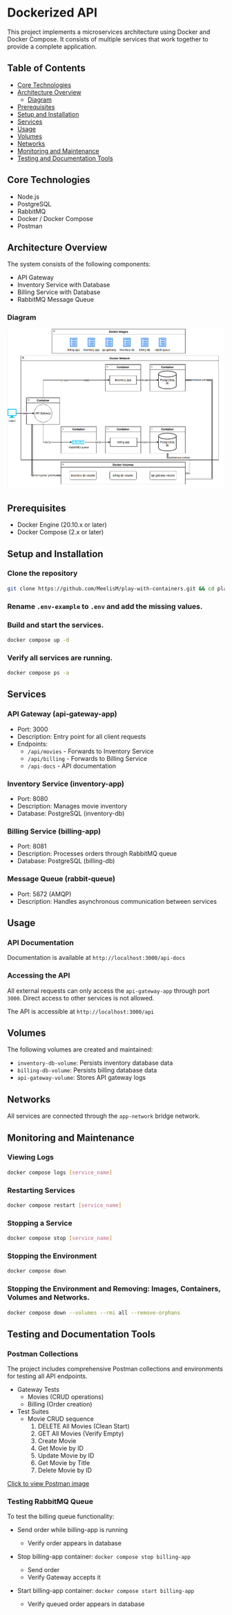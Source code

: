 # Dockerized API

This project implements a microservices architecture using Docker and Docker Compose. It consists of multiple services that work together to provide a complete application.

## Table of Contents

- [Core Technologies](#core-technologies)
- [Architecture Overview](#architecture-overview)
  - [Diagram](#diagram)
- [Prerequisites](#prerequisites)
- [Setup and Installation](#setup-and-installation)
- [Services](#services)
- [Usage](#usage)
- [Volumes](#volumes)
- [Networks](#networks)
- [Monitoring and Maintenance](#monitoring-and-maintenance)
- [Testing and Documentation Tools](#testing-and-documentation-tools)

## Core Technologies

- Node.js
- PostgreSQL
- RabbitMQ
- Docker / Docker Compose
- Postman

## Architecture Overview

The system consists of the following components:

- API Gateway
- Inventory Service with Database
- Billing Service with Database
- RabbitMQ Message Queue

### Diagram

![diagram](/image/diagram.png)

## Prerequisites

- Docker Engine (20.10.x or later)
- Docker Compose (2.x or later)

## Setup and Installation

### Clone the repository

```bash
git clone https://github.com/MeelisM/play-with-containers.git && cd play-with-containers
```

### Rename `.env-example` to `.env` and add the missing values.

### Build and start the services.

```bash
docker compose up -d
```

### Verify all services are running.

```bash
docker compose ps -a
```

## Services

### API Gateway (api-gateway-app)

- Port: 3000
- Description: Entry point for all client requests
- Endpoints:
  - `/api/movies` - Forwards to Inventory Service
  - `/api/billing` - Forwards to Billing Service
  - `/api-docs` - API documentation

### Inventory Service (inventory-app)

- Port: 8080
- Description: Manages movie inventory
- Database: PostgreSQL (inventory-db)

### Billing Service (billing-app)

- Port: 8081
- Description: Processes orders through RabbitMQ queue
- Database: PostgreSQL (billing-db)

### Message Queue (rabbit-queue)

- Port: 5672 (AMQP)
- Description: Handles asynchronous communication between services

## Usage

### API Documentation

Documentation is available at `http://localhost:3000/api-docs`

### Accessing the API

All external requests can only access the `api-gateway-app` through port `3000`. Direct access to other services is not allowed.

The API is accessible at `http://localhost:3000/api`

## Volumes

The following volumes are created and maintained:

- `inventory-db-volume`: Persists inventory database data
- `billing-db-volume`: Persists billing database data
- `api-gateway-volume`: Stores API gateway logs

## Networks

All services are connected through the `app-network` bridge network.

## Monitoring and Maintenance

### Viewing Logs

```bash
docker compose logs [service_name]
```

### Restarting Services

```bash
docker compose restart [service_name]
```

### Stopping a Service

```bash
docker compose stop [service_name]
```

### Stopping the Environment

```bash
docker compose down
```

### Stopping the Environment and Removing: Images, Containers, Volumes and Networks.

```bash
docker compose down --volumes --rmi all --remove-orphans
```

## Testing and Documentation Tools

### Postman Collections

The project includes comprehensive Postman collections and environments for testing all API endpoints.

- Gateway Tests
  - Movies (CRUD operations)
  - Billing (Order creation)
- Test Suites
  - Movie CRUD sequence
    1. DELETE All Movies (Clean Start)
    2. GET All Movies (Verify Empty)
    3. Create Movie
    4. Get Movie by ID
    5. Update Movie by ID
    6. Get Movie by Title
    7. Delete Movie by ID

[Click to view Postman image](./image/postman.png)

### Testing RabbitMQ Queue

To test the billing queue functionality:

- Send order while billing-app is running

  - Verify order appears in database

- Stop billing-app container: `docker compose stop billing-app`

  - Send order
  - Verify Gateway accepts it

- Start billing-app container: `docker compose start billing-app`

  - Verify queued order appears in database
